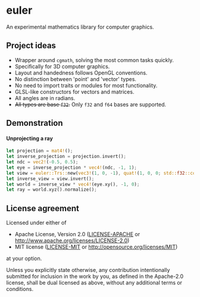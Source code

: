 # euler

An experimental mathematics library for computer graphics.

## Project ideas

 * Wrapper around `cgmath`, solving the most common tasks quickly.
 * Specifically for 3D computer graphics.
 * Layout and handedness follows OpenGL conventions.
 * No distinction between 'point' and 'vector' types.
 * No need to import traits or modules for most functionality.
 * GLSL-like constructors for vectors and matrices.
 * All angles are in radians.
 * ~~All types are base `f32`.~~ Only `f32` and `f64` bases are supported.

## Demonstration

#### Unprojecting a ray

```rust
let projection = mat4!();
let inverse_projection = projection.invert();
let ndc = vec2!(-0.5, 0.5);
let eye = inverse_projection * vec4!(ndc, -1, 1);
let view = euler::Trs::new(vec3!(1, 0, -1), quat!(1, 0, 0; std::f32::consts::PI / 2.0), vec3!(1.0)).matrix();
let inverse_view = view.invert();
let world = inverse_view * vec4!(eye.xy(), -1, 0);
let ray = world.xyz().normalize();
```

## License agreement

Licensed under either of

 * Apache License, Version 2.0
   ([LICENSE-APACHE](LICENSE-APACHE) or http://www.apache.org/licenses/LICENSE-2.0)
 * MIT license
   ([LICENSE-MIT](LICENSE-MIT) or http://opensource.org/licenses/MIT)

at your option.

Unless you explicitly state otherwise, any contribution intentionally submitted
for inclusion in the work by you, as defined in the Apache-2.0 license, shall be
dual licensed as above, without any additional terms or conditions.
